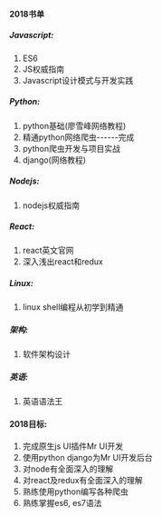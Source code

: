 

#### 2018书单

##### Javascript:

1. ES6
1. JS权威指南
1. Javascript设计模式与开发实践

##### Python: 

1. python基础(廖雪峰网络教程)
1. 精通python网络爬虫------完成  
1. python爬虫开发与项目实战 
1. django(网络教程)
	
##### Nodejs:

1. nodejs权威指南      
	
##### React:
	
1. react英文官网
1. 深入浅出react和redux
	
##### Linux:

1. linux shell编程从初学到精通
	
##### 架构:

1. 软件架构设计
	
##### 英语:
	
1. 英语语法王

#### 2018目标:
	
1. 完成原生js UI插件Mr UI开发
1. 使用python django为Mr UI开发后台
1. 对node有全面深入的理解
1. 对react及redux有全面深入的理解
1. 熟练使用python编写各种爬虫
1. 熟练掌握es6, es7语法